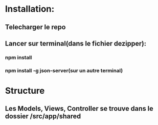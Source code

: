 # Installation:
## Telecharger le repo 
## Lancer sur terminal(dans le fichier dezipper):
### npm install
### npm install -g json-server(sur un autre terminal)

# Structure 
## Les Models, Views, Controller se trouve dans le dossier /src/app/shared